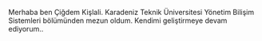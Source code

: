 Merhaba ben Çiğdem Kişlali. Karadeniz Teknik Üniversitesi Yönetim Bilişim Sistemleri bölümünden mezun oldum. Kendimi geliştirmeye devam ediyorum..

